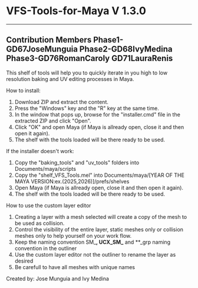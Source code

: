 # VFS-Tools-for-Maya V 1.3.0

---------------------------------------------------------------------------------------------------------------------------------------
Contribution Members 
Phase1-GD67JoseMunguia
Phase2-GD68IvyMedina
Phase3-GD76RomanCaroly GD71LauraRenis
---------------------------------------------------------------------------------------------------------------------------------------

This shelf of tools will help you to quickly iterate in you high to low resolution baking and UV editing processes in Maya.

How to install:

1. Download ZIP and extract the content.
2. Press the "Windows" key and the "R" key at the same time.
3. In the window that pops up, browse for the "installer.cmd" file in the extracted ZIP and click "Open".
4. Click "OK" and open Maya (if Maya is allready open, close it and then open it again).
5. The shelf with the tools loaded will be there ready to be used.

If the installer doesn't work:

1. Copy the "baking\_tools" and "uv\_tools" folders into Documents/maya/scripts
2. Copy the "shelf\_VFS\_Tools.mel" into Documents/maya/\[YEAR OF THE MAYA VERSION:ex.(2025,2026)]/prefs/shelves
3. Open Maya (if Maya is allready open, close it and then open it again).
4. The shelf with the tools loaded will be there ready to be used.

How to use the custom layer editor

1. Creating a layer with a mesh selected will create a copy of the mesh to be used as collision.
2. Control the visibility of the entire layer, static meshes only or collision meshes only to help yourself on your work flow.
3. Keep the naming convention SM\_**, UCX\_SM\_** and \*\*\_grp naming convention in the outliner
4. Use the custom layer editor not the outliner to rename the layer as desired
5. Be carefull to have all meshes with unique names

Created by: Jose Munguia and Ivy Medina


